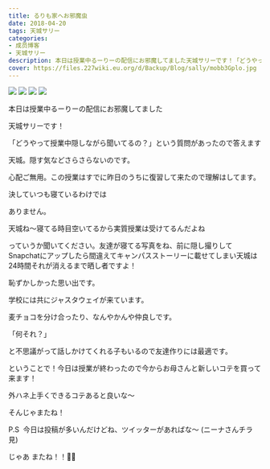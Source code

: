 ```yaml
---
title: るりも家へお邪魔虫
date: 2018-04-20
tags: 天城サリー
categories: 
- 成员博客
- 天城サリー
description: 本日は授業中るーりーの配信にお邪魔してました天城サリーです！「どうやって授業中隠しながら聞いてるの？」という質問があったので答えます天城。隠す気などさらさらないのです。心配ご無用。この授業はすでに...
cover: https://files.227wiki.eu.org/d/Backup/Blog/sally/mobb3Gplo.jpg 
---
```

![](https://files.227wiki.eu.org/d/Backup/Blog/sally/mobb3Gplo.jpg)
![](https://files.227wiki.eu.org/d/Backup/Blog/sally/mobw2zHHq.jpg)
![](https://files.227wiki.eu.org/d/Backup/Blog/sally/mob2SVJyv.jpg)
![](https://files.227wiki.eu.org/d/Backup/Blog/sally/mobRi7yGB.jpg)

本日は授業中るーりーの配信にお邪魔してました




天城サリーです！




「どうやって授業中隠しながら聞いてるの？」という質問があったので答えます








天城。隠す気などさらさらないのです。




心配ご無用。この授業はすでに昨日のうちに復習して来たので理解はしてます。



決していつも寝ているわけでは







ありません。






天城ね〜寝てる時目空いてるから実質授業は受けてるんだよね




っていうか聞いてください。友達が寝てる写真をね、前に隠し撮りしてSnapchatにアップしたら間違えてキャンパスストーリーに載せてしまい天城は24時間それが消えるまで晒し者ですよ！




恥ずかしかった思い出です。




学校には共にジャスタウェイが来ています。



麦チョコを分け合ったり、なんやかんや仲良しです。




「何それ？」




と不思議がって話しかけてくれる子もいるので友達作りには最適です。




ということで！今日は授業が終わったので今からお母さんと新しいコテを買って来ます！




外ハネ上手くできるコテあると良いな〜




そんじゃまたね！




P.S 
今日は投稿が多いんだけどね、ツイッターがあればな〜 (ニーナさんチラ見)


じゃあ またね！！🔪😘





